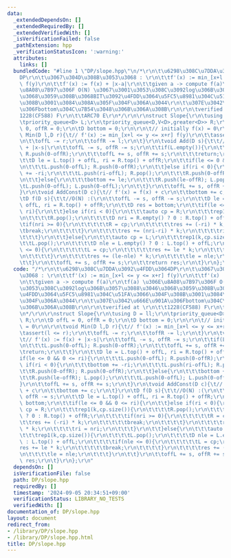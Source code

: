 ```yaml
---
data:
  _extendedDependsOn: []
  _extendedRequiredBy: []
  _extendedVerifiedWith: []
  _isVerificationFailed: false
  _pathExtension: hpp
  _verificationStatusIcon: ':warning:'
  attributes:
    links: []
  bundledCode: "#line 1 \"DP/slope.hpp\"\n/*\r\n\t\u6298\u308C\u7DDA\u3092\u4FDD\u3064\
    DP\r\n\t\u3067\u304D\u308B\u3053\u3068 : \r\n\t\tf'(x) := min_[x+l <= y <= x+r]\
    \ f(y)\r\n\t\tf'(x) := f(x) + |x-a|\r\n\t\tgiven a -> compute f(a)\r\n\tf(a) \u306E\
    \u8A08\u7B97\u306F O(N) \u3067\u3001\u3053\u308C\u3092log\u306B\u3057\u3088\u3046\
    \u3068\u3059\u308B\u3068BIT\u3092\u4FDD\u3064\u5FC5\u8981\u304C\u51FA\u3066\u304F\
    \u308B\u3001\u3084\u308A\u305F\u304F\u306A\u3044\r\n\t\u307E\u3042\u666E\u901A\
    \u306Fbottom\u304C\u7B54\u3048\u306B\u306A\u308B\r\n\r\n\tverified at \r\n\t\t\
    1228(CF588) F\r\n\t\tARC70 E\r\n*/\r\n\r\nstruct Slope{\r\n\tusing D = ll;\r\n\
    \tpriority_queue<D> L;\r\n\tpriority_queue<D,V<D>,greater<D>> R;\r\n\tD offL =\
    \ 0, offR = 0;\r\n\tD bottom = 0;\r\n\r\n\t// initially f(x) = 0\r\n\r\n\tvoid\
    \ Min(D l,D r){\t// f'(x) := min_[x+l <= y <= x+r] f(y)\r\n\t\tassert(l <= r);\r\
    \n\t\toffL -= r;\r\n\t\toffR -= l;\r\n\t}\r\n\tvoid Add(D s){\t\t// f'(x) := f(x)\
    \ + |x-s|\r\n\t\toffL -= s, offR -= s;\r\n\t\tif(L.empty()){\r\n\t\t\tL.push(0-offL);\
    \ R.push(0-offR);\r\n\t\t\toffL += s, offR += s;\r\n\t\t\treturn;\r\n\t\t}\r\n\
    \t\tD le = L.top() + offL, ri = R.top() + offR;\r\n\t\tif(le <= 0 && 0 <= ri){\r\
    \n\t\t\tL.push(0-offL); R.push(0-offR);\r\n\t\t}else if(ri < 0){\r\n\t\t\tbottom\
    \ += -ri;\r\n\t\t\tL.push(ri-offL); R.pop();\r\n\t\t\tR.push(0-offR); R.push(0-offR);\r\
    \n\t\t}else{\r\n\t\t\tbottom += le;\r\n\t\t\tR.push(le-offR); L.pop();\r\n\t\t\
    \tL.push(0-offL); L.push(0-offL);\r\n\t\t}\r\n\t\toffL += s, offR += s;\r\n\t\
    }\r\n\tvoid AddConst(D c){\t// f'(x) = f(x) + c\r\n\t\tbottom += c;\r\n\t}\r\n\
    \tD f(D s){\t\t//O(N) :(\r\n\t\toffL -= s, offR -= s;\r\n\t\tD le = L.top() +\
    \ offL, ri = R.top() + offR;\r\n\t\tD res = bottom;\r\n\t\tif(le <= 0 && 0 <=\
    \ ri){\r\n\t\t}else if(ri < 0){\r\n\t\t\tauto cp = R;\r\n\t\t\trep1(k,cp.size()){\r\
    \n\t\t\t\tR.pop();\r\n\t\t\t\tD nri = R.empty() ? 0 : R.top() + offR;\r\n\t\t\t\
    \tif(nri >= 0){\r\n\t\t\t\t\tR = cp;\r\n\t\t\t\t\tres += (-ri) * k;\r\n\t\t\t\t\
    \tbreak;\r\n\t\t\t\t}\r\n\t\t\t\tres += (nri-ri) * k;\r\n\t\t\t\tri = nri;\r\n\
    \t\t\t}\r\n\t\t}else{\r\n\t\t\tauto cp = L;\r\n\t\t\trep1(k,cp.size()){\r\n\t\t\
    \t\tL.pop();\r\n\t\t\t\tD nle = L.empty() ? 0 : L.top() + offL;\r\n\t\t\t\tif(nle\
    \ <= 0){\r\n\t\t\t\t\tL = cp;\r\n\t\t\t\t\tres += le * k;\r\n\t\t\t\t\tbreak;\r\
    \n\t\t\t\t}\r\n\t\t\t\tres += (le-nle) * k;\r\n\t\t\t\tle = nle;\r\n\t\t\t}\r\n\
    \t\t}\r\n\t\toffL += s, offR += s;\r\n\t\treturn res;\r\n\t}\r\n};\r\n"
  code: "/*\r\n\t\u6298\u308C\u7DDA\u3092\u4FDD\u3064DP\r\n\t\u3067\u304D\u308B\u3053\
    \u3068 : \r\n\t\tf'(x) := min_[x+l <= y <= x+r] f(y)\r\n\t\tf'(x) := f(x) + |x-a|\r\
    \n\t\tgiven a -> compute f(a)\r\n\tf(a) \u306E\u8A08\u7B97\u306F O(N) \u3067\u3001\
    \u3053\u308C\u3092log\u306B\u3057\u3088\u3046\u3068\u3059\u308B\u3068BIT\u3092\
    \u4FDD\u3064\u5FC5\u8981\u304C\u51FA\u3066\u304F\u308B\u3001\u3084\u308A\u305F\
    \u304F\u306A\u3044\r\n\t\u307E\u3042\u666E\u901A\u306Fbottom\u304C\u7B54\u3048\
    \u306B\u306A\u308B\r\n\r\n\tverified at \r\n\t\t1228(CF588) F\r\n\t\tARC70 E\r\
    \n*/\r\n\r\nstruct Slope{\r\n\tusing D = ll;\r\n\tpriority_queue<D> L;\r\n\tpriority_queue<D,V<D>,greater<D>>\
    \ R;\r\n\tD offL = 0, offR = 0;\r\n\tD bottom = 0;\r\n\r\n\t// initially f(x)\
    \ = 0\r\n\r\n\tvoid Min(D l,D r){\t// f'(x) := min_[x+l <= y <= x+r] f(y)\r\n\t\
    \tassert(l <= r);\r\n\t\toffL -= r;\r\n\t\toffR -= l;\r\n\t}\r\n\tvoid Add(D s){\t\
    \t// f'(x) := f(x) + |x-s|\r\n\t\toffL -= s, offR -= s;\r\n\t\tif(L.empty()){\r\
    \n\t\t\tL.push(0-offL); R.push(0-offR);\r\n\t\t\toffL += s, offR += s;\r\n\t\t\
    \treturn;\r\n\t\t}\r\n\t\tD le = L.top() + offL, ri = R.top() + offR;\r\n\t\t\
    if(le <= 0 && 0 <= ri){\r\n\t\t\tL.push(0-offL); R.push(0-offR);\r\n\t\t}else\
    \ if(ri < 0){\r\n\t\t\tbottom += -ri;\r\n\t\t\tL.push(ri-offL); R.pop();\r\n\t\
    \t\tR.push(0-offR); R.push(0-offR);\r\n\t\t}else{\r\n\t\t\tbottom += le;\r\n\t\
    \t\tR.push(le-offR); L.pop();\r\n\t\t\tL.push(0-offL); L.push(0-offL);\r\n\t\t\
    }\r\n\t\toffL += s, offR += s;\r\n\t}\r\n\tvoid AddConst(D c){\t// f'(x) = f(x)\
    \ + c\r\n\t\tbottom += c;\r\n\t}\r\n\tD f(D s){\t\t//O(N) :(\r\n\t\toffL -= s,\
    \ offR -= s;\r\n\t\tD le = L.top() + offL, ri = R.top() + offR;\r\n\t\tD res =\
    \ bottom;\r\n\t\tif(le <= 0 && 0 <= ri){\r\n\t\t}else if(ri < 0){\r\n\t\t\tauto\
    \ cp = R;\r\n\t\t\trep1(k,cp.size()){\r\n\t\t\t\tR.pop();\r\n\t\t\t\tD nri = R.empty()\
    \ ? 0 : R.top() + offR;\r\n\t\t\t\tif(nri >= 0){\r\n\t\t\t\t\tR = cp;\r\n\t\t\t\
    \t\tres += (-ri) * k;\r\n\t\t\t\t\tbreak;\r\n\t\t\t\t}\r\n\t\t\t\tres += (nri-ri)\
    \ * k;\r\n\t\t\t\tri = nri;\r\n\t\t\t}\r\n\t\t}else{\r\n\t\t\tauto cp = L;\r\n\
    \t\t\trep1(k,cp.size()){\r\n\t\t\t\tL.pop();\r\n\t\t\t\tD nle = L.empty() ? 0\
    \ : L.top() + offL;\r\n\t\t\t\tif(nle <= 0){\r\n\t\t\t\t\tL = cp;\r\n\t\t\t\t\t\
    res += le * k;\r\n\t\t\t\t\tbreak;\r\n\t\t\t\t}\r\n\t\t\t\tres += (le-nle) * k;\r\
    \n\t\t\t\tle = nle;\r\n\t\t\t}\r\n\t\t}\r\n\t\toffL += s, offR += s;\r\n\t\treturn\
    \ res;\r\n\t}\r\n};\r\n"
  dependsOn: []
  isVerificationFile: false
  path: DP/slope.hpp
  requiredBy: []
  timestamp: '2024-09-05 20:34:51+09:00'
  verificationStatus: LIBRARY_NO_TESTS
  verifiedWith: []
documentation_of: DP/slope.hpp
layout: document
redirect_from:
- /library/DP/slope.hpp
- /library/DP/slope.hpp.html
title: DP/slope.hpp
---
```

